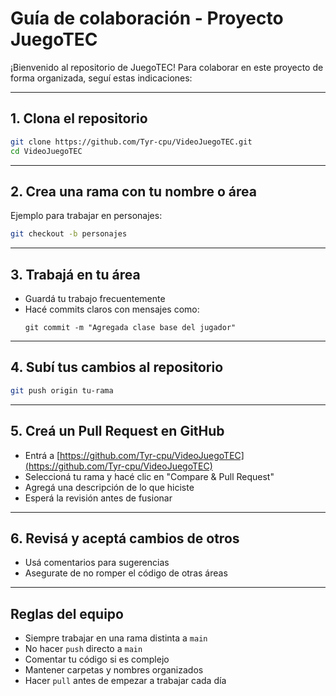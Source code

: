 # Guía de colaboración - Proyecto JuegoTEC

¡Bienvenido al repositorio de JuegoTEC! Para colaborar en este proyecto de forma organizada, seguí estas indicaciones:

---

## 1. Clona el repositorio
```bash
git clone https://github.com/Tyr-cpu/VideoJuegoTEC.git
cd VideoJuegoTEC
```

---

## 2. Crea una rama con tu nombre o área
Ejemplo para trabajar en personajes:
```bash
git checkout -b personajes
```

---

## 3. Trabajá en tu área
- Guardá tu trabajo frecuentemente
- Hacé commits claros con mensajes como:
  ```
  git commit -m "Agregada clase base del jugador"
  ```

---

## 4. Subí tus cambios al repositorio
```bash
git push origin tu-rama
```

---

## 5. Creá un Pull Request en GitHub
- Entrá a [https://github.com/Tyr-cpu/VideoJuegoTEC](https://github.com/Tyr-cpu/VideoJuegoTEC)
- Seleccioná tu rama y hacé clic en "Compare & Pull Request"
- Agregá una descripción de lo que hiciste
- Esperá la revisión antes de fusionar

---

## 6. Revisá y aceptá cambios de otros
- Usá comentarios para sugerencias
- Asegurate de no romper el código de otras áreas

---

## Reglas del equipo
- Siempre trabajar en una rama distinta a `main`
- No hacer `push` directo a `main`
- Comentar tu código si es complejo
- Mantener carpetas y nombres organizados
- Hacer `pull` antes de empezar a trabajar cada día

